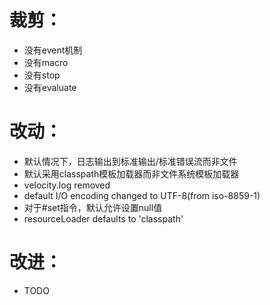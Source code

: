 # 裁剪：
* 没有event机制
* 没有macro
* 没有stop
* 没有evaluate

# 改动：
* 默认情况下，日志输出到标准输出/标准错误流而非文件
* 默认采用classpath模板加载器而非文件系统模板加载器
* velocity.log removed
* default I/O encoding changed to UTF-8(from iso-8859-1)
* 对于#set指令，默认允许设置null值
* resourceLoader defaults to 'classpath'

# 改进：
* TODO